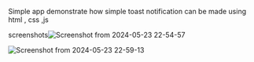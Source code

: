 
Simple app demonstrate how simple toast notification can be made using html , css ,js 

screenshots![Screenshot from 2024-05-23 22-54-57](https://github.com/mehedihassan0/HTML-CSS-JS-Web-Projects/assets/106251826/56c0a632-e11d-48d9-8e36-1c7cb45ddf81)


![Screenshot from 2024-05-23 22-59-13](https://github.com/mehedihassan0/HTML-CSS-JS-Web-Projects/assets/106251826/d5f8a97a-a1ab-4b5d-91f5-e87d00723b6f)


